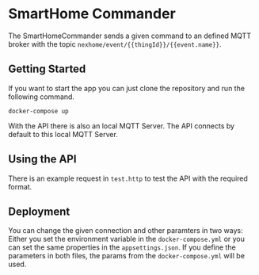 # SmartHome Commander
The SmartHomeCommander sends a given command to an defined MQTT broker with the topic `nexhome/event/{{thingId}}/{{event.name}}`. 

## Getting Started
If you want to start the app you can just clone the repository and run the following command.  
```
docker-compose up
``` 
With the API there is also an local MQTT Server. The API connects by default to this local MQTT Server.

## Using the API
There is an example request in `test.http` to test the API with the required format. 

## Deployment
You can change the given connection and other paramters in two ways: Either you set the environment variable in the `docker-compose.yml` or you can set the same properties in the `appsettings.json`. 
If you define the parameters in both files, the params from the `docker-compose.yml` will be used. 
